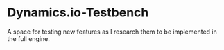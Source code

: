 # Dynamics.io-Testbench
A space for testing new features as I research them to be implemented in the full engine.
